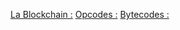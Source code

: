 [La Blockchain :](https://fr.wikipedia.org/wiki/Blockchain) 
[Opcodes :](https://docs.soliditylang.org/en/v0.4.23/assembly.html#opcodes)
[Bytecodes :](https://fr.wikipedia.org/wiki/Bytecode)